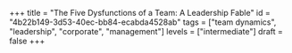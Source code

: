 +++
title =  "The Five Dysfunctions of a Team: A Leadership Fable"
id =  "4b22b149-3d53-40ec-bb84-ecabda4528ab"
tags =  ["team dynamics", "leadership", "corporate", "management"]
levels =  ["intermediate"]
draft = false
+++
